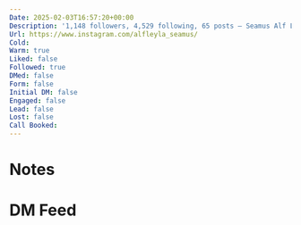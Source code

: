 ```yaml
---
Date: 2025-02-03T16:57:20+00:00
Description: '1,148 followers, 4,529 following, 65 posts – Seamus Alf Leyla (@alfleyla_seamus) on Instagram: "🏴󠁧󠁢󠁳󠁣󠁴󠁿 Electronic ArtistResident@firsteditionedinburgh @fightnight_gla🆎🐑📍Glasgow"'
Url: https://www.instagram.com/alfleyla_seamus/
Cold: 
Warm: true
Liked: false
Followed: true
DMed: false
Form: false
Initial DM: false
Engaged: false
Lead: false
Lost: false
Call Booked:
---
```

# Notes

# DM Feed